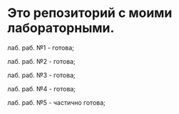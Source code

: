 # Это репозиторий с моими лабораторными.

лаб. раб. №1 - готова;

лаб. раб. №2 - готова;

лаб. раб. №3 - готова;

лаб. раб. №4 - готова;

лаб. раб. №5 - частично готова;
